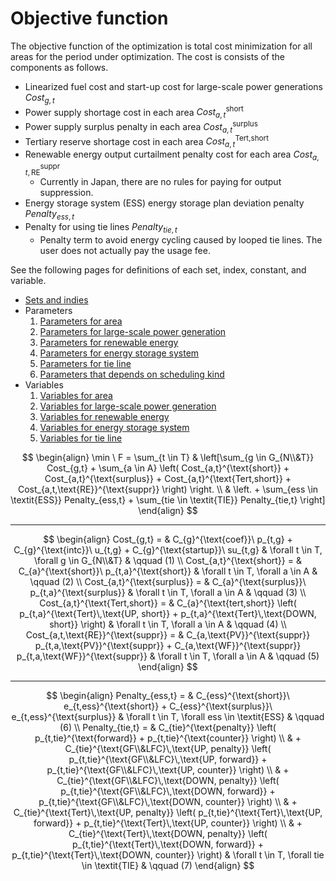 # Objective function

The objective function of the optimization is total cost minimization for all areas for the period under optimization. The cost  is consists of the components as follows.
- Linearized fuel cost and start-up cost for large-scale power generations $Cost_{g,t}$
- Power supply shortage cost in each area $Cost_{a,t}^{\text{short}}$
- Power supply surplus penalty in each area $Cost_{a,t}^{\text{surplus}}$
- Tertiary reserve shortage cost in each area $Cost_{a,t}^{\text{Tert,short}}$
- Renewable energy output curtailment penalty cost for each area $Cost_{a,t,\text{RE}}^{\text{suppr}}$
  - Currently in Japan, there are no rules for paying for output suppression.
- Energy storage system (ESS) energy storage plan deviation penalty $Penalty_{ess,t}$
- Penalty for using tie lines $Penalty_{tie,t}$
  - Penalty term to avoid energy cycling caused by looped tie lines. The user does not actually pay the usage fee.

See the following pages for definitions of each set, index, constant, and variable.
- [Sets and indies](03_set_and_index.md)
- Parameters
  1. [Parameters for area](04_parameter/01_area.md)
  2. [Parameters for large-scale power generation](04_parameter/02_generation.md)
  3. [Parameters for renewable energy](04_parameter/03_re.md)
  4. [Parameters for energy storage system](04_parameter/04_ess.md)
  5. [Parameters for tie line](04_parameter/05_tie.md)
  6. [Parameters that depends on scheduling kind](04_parameter/06_depend_on_scheduling_kind.md)
- Variables
  1. [Variables for area](05_variable/01_area.md)
  2. [Variables for large-scale power generation](05_variable/02_generation.md)
  3. [Variables for renewable energy](05_variable/03_re.md)
  4. [Variables for energy storage system](05_variable/04_ess.md)
  5. [Variables for tie line](05_variable/05_tie.md)

$$
\begin{align}
         \min \ F = \sum_{t \in T} & \left[\sum_{g \in G_{N\\&T}} Cost_{g,t} + \sum_{a \in A} \left(
                  Cost_{a,t}^{\text{short}} + Cost_{a,t}^{\text{surplus}} +
                  Cost_{a,t}^{\text{Tert,short}} +
                  Cost_{a,t,\text{RE}}^{\text{suppr}} \right) \right.
                  \\
                  & \left.  + \sum_{ess \in \textit{ESS}} Penalty_{ess,t}  +
                  \sum_{tie \in \textit{TIE}} Penalty_{tie,t} \right]
\end{align}
$$

--------------

$$
\begin{align}
    Cost_{g,t} = &
    C_{g}^{\text{coef}}\ p_{t,g} + C_{g}^{\text{intc}}\ u_{t,g}
    + C_{g}^{\text{startup}}\ su_{t,g}
    & \forall t \in T, \forall g \in G_{N\\&T}
    & \qquad (1)
\\
    Cost_{a,t}^{\text{short}} = &
    C_{a}^{\text{short}}\ p_{t,a}^{\text{short}}
    & \forall t \in T, \forall a \in A
    & \qquad (2)
\\
    Cost_{a,t}^{\text{surplus}} = &
    C_{a}^{\text{surplus}}\ p_{t,a}^{\text{surplus}}
    & \forall t \in T, \forall a \in A
    & \qquad (3)
\\
    Cost_{a,t}^{\text{Tert,short}} = &
    C_{a}^{\text{tert,short}} \left( p_{t,a}^{\text{Tert}\,\text{UP, short}} +
    p_{t,a}^{\text{Tert}\,\text{DOWN, short}} \right)
    & \forall t \in T, \forall a \in A
    & \qquad (4)
\\
    Cost_{a,t,\text{RE}}^{\text{suppr}} = &
    C_{a,\text{PV}}^{\text{suppr}} p_{t,a,\text{PV}}^{\text{suppr}} +
    C_{a,\text{WF}}^{\text{suppr}} p_{t,a,\text{WF}}^{\text{suppr}}
    & \forall t \in T, \forall a \in A
    & \qquad (5)
\end{align}
$$

--------------

$$
\begin{align}
    Penalty_{ess,t} = &
    C_{ess}^{\text{short}}\ e_{t,ess}^{\text{short}} + C_{ess}^{\text{surplus}}\ e_{t,ess}^{\text{surplus}}
    & \forall t \in T, \forall ess \in \textit{ESS}
    & \qquad (6)
    \\
    Penalty_{tie,t} = &
    C_{tie}^{\text{penalty}} \left( p_{t,tie}^{\text{forward}} + p_{t,tie}^{\text{counter}} \right)
    \\
    & + C_{tie}^{\text{GF\\&LFC}\,\text{UP, penalty}}
    \left( p_{t,tie}^{\text{GF\\&LFC}\,\text{UP, forward}}
    + p_{t,tie}^{\text{GF\\&LFC}\,\text{UP, counter}} \right)
    \\
    & + C_{tie}^{\text{GF\\&LFC}\,\text{DOWN, penalty}}
    \left( p_{t,tie}^{\text{GF\\&LFC}\,\text{DOWN, forward}}
    + p_{t,tie}^{\text{GF\\&LFC}\,\text{DOWN, counter}} \right)
    \\
    & + C_{tie}^{\text{Tert}\,\text{UP, penalty}}
    \left( p_{t,tie}^{\text{Tert}\,\text{UP, forward}}
    + p_{t,tie}^{\text{Tert}\,\text{UP, counter}} \right)
    \\
    & + C_{tie}^{\text{Tert}\,\text{DOWN, penalty}}
    \left( p_{t,tie}^{\text{Tert}\,\text{DOWN, forward}}
    + p_{t,tie}^{\text{Tert}\,\text{DOWN, counter}} \right)
    & \forall t \in T, \forall tie \in \textit{TIE}
    & \qquad (7)
\end{align}
$$
